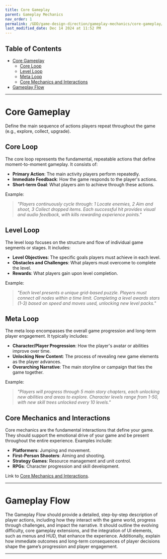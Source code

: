 ```yaml
---
title: Core Gameplay
parent: Gameplay Mechanics
nav_order: 1
permalink: /GDD/game-design-direction/gameplay-mechanics/core-gameplay/
last_modified_date: Dec 14 2024 at 11:52 PM
---
```


## Table of Contents
- [Core Gameplay](#core-gameplay)
  - [Core Loop](#core-loop)
  - [Level Loop](#level-loop)
  - [Meta Loop](#meta-loop)
  - [Core Mechanics and Interactions](#core-mechanics-and-interactions)
- [Gameplay Flow](#gameplay-flow)

---

# Core Gameplay

Define the main sequence of actions players repeat throughout the game (e.g., explore, collect, upgrade).

## Core Loop
The core loop represents the fundamental, repeatable actions that define moment-to-moment gameplay. It consists of:

- **Primary Action**: The main activity players perform repeatedly.
- **Immediate Feedback**: How the game responds to the player's actions.
- **Short-term Goal**: What players aim to achieve through these actions.

Example:
>*"Players continuously cycle through: 1 Locate enemies, 2 Aim and shoot, 3 Collect dropped items. Each successful hit provides visual and audio feedback, with kills rewarding experience points."*

## Level Loop
The level loop focuses on the structure and flow of individual game segments or stages. It includes:

- **Level Objectives**: The specific goals players must achieve in each level.
- **Obstacles and Challenges**: What players must overcome to complete the level.
- **Rewards**: What players gain upon level completion.

Example: 
>*"Each level presents a unique grid-based puzzle. Players must connect all nodes within a time limit. Completing a level awards stars (1-3) based on speed and moves used, unlocking new level packs."*

## Meta Loop
The meta loop encompasses the overall game progression and long-term player engagement. It typically includes:

- **Character/Player Progression**: How the player's avatar or abilities improve over time.
- **Unlocking New Content**: The process of revealing new game elements as the player advances.
- **Overarching Narrative**: The main storyline or campaign that ties the game together.

Example: 
>*"Players will progress through 5 main story chapters, each unlocking new abilities and areas to explore. Character levels range from 1-50, with new skill trees unlocked every 10 levels."*

## Core Mechanics and Interactions
Core mechanics are the fundamental interactions that define your game. They should support the emotional drive of your game and be present throughout the entire experience. Examples include:
- **Platformers**: Jumping and movement.
- **First-Person Shooters**: Aiming and shooting.
- **Strategy Games**: Resource management and unit control.
- **RPGs**: Character progression and skill development.

Link to [Core Mechanics and Interactions](../../core-mechanics-and-interactions/).

---

# Gameplay Flow
The Gameplay Flow should provide a detailed, step-by-step description of player actions, including how they interact with the game world, progress through challenges, and impact the narrative. It should outline the evolving difficulty, core gameplay extensions, and the integration of UI elements, such as menus and HUD, that enhance the experience. Additionally, explain how immediate outcomes and long-term consequences of player decisions shape the game’s progression and player engagement.

---

